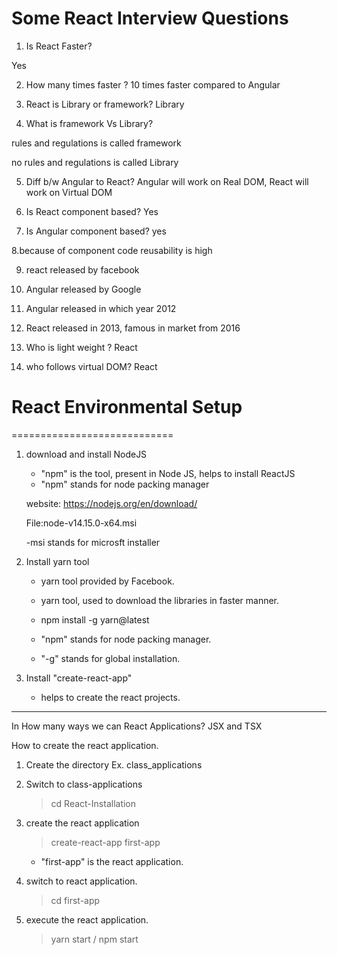 # Some React Interview Questions

1. Is React Faster?

Yes

2. How many times faster ?
   10 times faster compared to Angular

3. React is Library or framework?
   Library

4. What is framework Vs Library?

rules and regulations is called framework

no rules and regulations is called Library

5. Diff b/w Angular to React?
   Angular will work on Real DOM, React will work on Virtual DOM

6. Is React component based?
   Yes

7. Is Angular component based?
   yes

8.because of component code reusability is high

9. react released by facebook

10. Angular released by Google

11. Angular released in which year 2012

12. React released in 2013, famous in market from 2016

13. Who is light weight ? React

14. who follows virtual DOM? React

# React Environmental Setup

============================

1. download and install NodeJS

   - "npm" is the tool, present in Node JS, helps to install ReactJS
   - "npm" stands for node packing manager

   website: https://nodejs.org/en/download/

   File:node-v14.15.0-x64.msi

   -msi stands for microsft installer

2. Install yarn tool

   - yarn tool provided by Facebook.

   - yarn tool, used to download the libraries in faster manner.

   - npm install -g yarn@latest

   - "npm" stands for node packing manager.

   - "-g" stands for global installation.

3. Install "create-react-app"

   - helps to create the react projects.

---

In How many ways we can React Applications? JSX and TSX

How to create the react application.

1. Create the directory
   Ex. class_applications

2. Switch to class-applications

   > cd React-Installation

3. create the react application

   > create-react-app first-app

   - "first-app" is the react application.

4. switch to react application.

   > cd first-app

5. execute the react application.

   > yarn start / npm start
